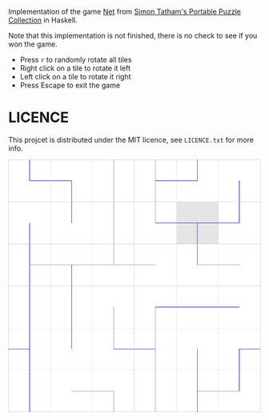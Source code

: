 Implementation of the game [Net](https://www.chiark.greenend.org.uk/~sgtatham/puzzles/js/net.html) from [Simon Tatham's Portable Puzzle Collection](https://www.chiark.greenend.org.uk/~sgtatham/puzzles/) in Haskell.

Note that this implementation is not finished, there is no check to see if you won the game.

* Press `r` to randomly rotate all tiles
* Right click on a tile to rotate it left
* Left  click on a tile to rotate it right
* Press Escape to exit the game

# LICENCE

This projcet is distributed under the MIT licence, see `LICENCE.txt` for more info.

![Preview](./preview.png)
